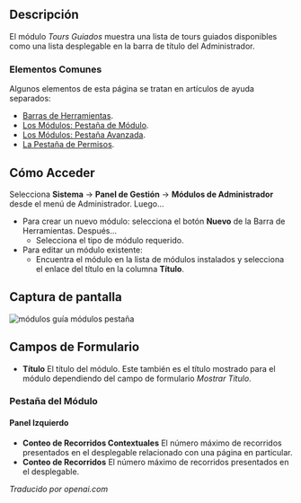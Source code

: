 <!-- Filename: Help4.x:Admin_Modules:_Tours_Menu  / Display title: Modules : Visites guidées -->

## Descripción

El módulo *Tours Guiados* muestra una lista de tours guiados disponibles como una lista desplegable en la barra de título del Administrador.

### Elementos Comunes

Algunos elementos de esta página se tratan en artículos de ayuda separados:

* [Barras de Herramientas](jdocmanual?article=help/common-elements/toolbars).
* [Los Módulos: Pestaña de Módulo](jdocmanual?article=help/modules/modules-module-tab).
* [Los Módulos: Pestaña Avanzada](jdocmanual?article=help/modules/modules-advanced-tab).
* [La Pestaña de Permisos](jdocmanual?article=help/common-elements/edit-permissions).

## Cómo Acceder

Selecciona **Sistema** → **Panel de Gestión** → **Módulos de Administrador** desde el menú de Administrador. Luego...

- Para crear un nuevo módulo: selecciona el botón **Nuevo** de la Barra de Herramientas. Después...
  - Selecciona el tipo de módulo requerido.
- Para editar un módulo existente:
  - Encuentra el módulo en la lista de módulos instalados y selecciona el enlace del título en la columna **Título**.

## Captura de pantalla

![módulos guía módulos pestaña](../../../es/images/modules-admin/modules-guided-tours-module-tab.png)


## Campos de Formulario

- **Título** El título del módulo. Este también es el título mostrado para el 
  módulo dependiendo del campo de formulario *Mostrar Título*.

### Pestaña del Módulo

#### Panel Izquierdo

- **Conteo de Recorridos Contextuales** El número máximo de recorridos 
  presentados en el desplegable relacionado con una página en particular.
- **Conteo de Recorridos** El número máximo de recorridos presentados en el 
  desplegable.

*Traducido por openai.com*

